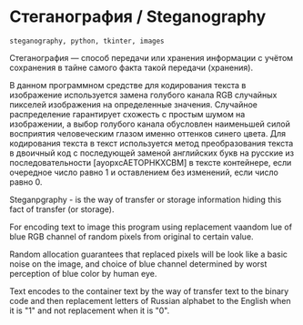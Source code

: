 # Стеганография / Steganography
    steganography, python, tkinter, images
Стеганография — способ передачи или хранения информации с учётом сохранения в тайне самого факта такой передачи (хранения).
 
В данном программном средстве для кодирования текста в изображение используется замена голубого канала RGB случайных пикселей изображения на определенные значения.
Случайное распределение гарантирует схожесть с простым шумом на изображении, а выбор голубого канала обусловлен наименьшей силой восприятия человеческим глазом именно оттенков синего цвета. 
Для кодирования текста в текст используется метод преобразования текста в двоичный код с последующей заменой английских букв на русские из последовательности [ayopxcAETOPHKXCBM] в тексте контейнере, если   очередное число равно 1 и оставлением без изменений, если число равно 0.

Steganpgraphy - is the way of transfer or storage information hiding this fact of transfer (or storage).

For encoding text to image this program using replacement vaandom lue of blue RGB channel of random pixels from original to certain value.

Random allocation guarantees that replaced pixels will be look like a basic noise on the image, and choice of blue channel determined by worst perception of blue color by human eye.

Text encodes to the container text by the way of transfer text to the binary code and then replacement letters of Russian alphabet to the English when it is "1" and not replacement when it is "0".

